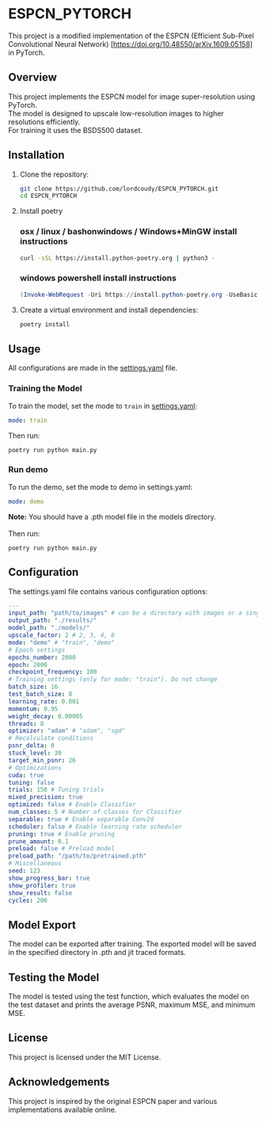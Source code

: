 # ESPCN_PYTORCH

This project is a modified implementation of the ESPCN (Efficient Sub-Pixel Convolutional Neural Network) [https://doi.org/10.48550/arXiv.1609.05158] in PyTorch.

## Overview
This project implements the ESPCN model for image super-resolution using PyTorch.\
The model is designed to upscale low-resolution images to higher resolutions efficiently.\
For training it uses the BSDS500 dataset.

## Installation
1. Clone the repository:
    ```bash
    git clone https://github.com/lordcoudy/ESPCN_PYTORCH.git
    cd ESPCN_PYTORCH
    ```
2. Install poetry
    ### osx / linux / bashonwindows / Windows+MinGW install instructions

    ```bash
    curl -sSL https://install.python-poetry.org | python3 -
    ```

    ### windows powershell install instructions

    ```powershell
    (Invoke-WebRequest -Uri https://install.python-poetry.org -UseBasicParsing).Content | py -
    ```


3. Create a virtual environment and install dependencies:
    ```bash
    poetry install
    ```

## Usage
All configurations are made in the [settings.yaml](settings.yaml) file.

### Training the Model
To train the model, set the mode to `train` in [settings.yaml](settings.yaml):
```yaml
mode: train
```
Then run:
```commandline
poetry run python main.py
```
### Run demo
To run the demo, set the mode to demo in settings.yaml:
```yaml
mode: demo
```
**Note:** You should have a .pth model file in the models directory.\
\
Then run:
```commandline
poetry run python main.py
```
## Configuration
The settings.yaml file contains various configuration options:
```yaml
---
input_path: "path/to/images" # can be a directory with images or a single image
output_path: "./results/"
model_path: "./models/"
upscale_factor: 2 # 2, 3, 4, 8
mode: "demo" # "train", "demo"
# Epoch settings
epochs_number: 2000
epoch: 2000
checkpoint_frequency: 100
# Training settings (only for mode: "train"). Do not change
batch_size: 16
test_batch_size: 8
learning_rate: 0.001
momentum: 0.95
weight_decay: 0.00005
threads: 8
optimizer: "adam" # "adam", "sgd"
# Recalculate conditions
psnr_delta: 0
stuck_level: 30
target_min_psnr: 26
# Optimizations
cuda: true
tuning: false
trials: 150 # Tuning trials
mixed_precision: true
optimized: false # Enable Classifier
num_classes: 5 # Number of classes for Classifier
separable: true # Enable separable Conv2d
scheduler: false # Enable learning rate scheduler
pruning: true # Enable pruning
prune_amount: 0.1
preload: false # Preload model
preload_path: "/path/to/pretrained.pth"
# Miscellaneous
seed: 123
show_progress_bar: true
show_profiler: true
show_result: false
cycles: 200

```
## Model Export
The model can be exported after training. The exported model will be saved in the specified directory in .pth and jit traced formats.

## Testing the Model
The model is tested using the test function, which evaluates the model on the test dataset and prints the average PSNR, maximum MSE, and minimum MSE.
## License
This project is licensed under the MIT License.

## Acknowledgements
This project is inspired by the original ESPCN paper and various implementations available online.


